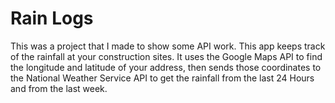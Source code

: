 # Rain Logs

This was a project that I made to show some API work. This app keeps track of the rainfall at your construction sites. It uses the Google Maps API to find the longitude and latitude of your address, then sends those coordinates to the National Weather Service API to get the rainfall from the last 24 Hours and from the last week.
